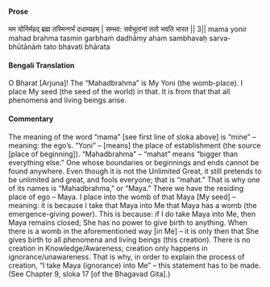 #### Prose 

मम योनिर्महद् ब्रह्म तस्मिन्गर्भं दधाम्यहम् |
सम्भव: सर्वभूतानां ततो भवति भारत || 3||
mama yonir mahad brahma tasmin garbhaṁ dadhāmy aham
sambhavaḥ sarva-bhūtānāṁ tato bhavati bhārata

 #### Bengali Translation 

O Bharat [Arjuna]! The “Mahadbrahma” is My Yoni (the womb-place). I place My seed (the seed of the world) in that. It is from that that all phenomena and living beings arise.

 #### Commentary 

The meaning of the word “mama” [see first line of sloka above] is “mine” – meaning: the ego’s. “Yoni” – [means] the place of establishment (the source [place of beginning]). “Mahadbrahma” – “mahat” means “bigger than everything else.” One whose boundaries or beginnings and ends cannot be found anywhere. Even though it is not the Unlimited Great, it still pretends to be unlimited and great, and fools everyone; that is “mahat.” That is why one of its names is “Mahadbrahma,” or “Maya.” There we have the residing place of ego – Maya. I place into the womb of that Maya [My seed] – meaning: it is because I take that Maya into Me that Maya has a womb (the emergence-giving power). This is because: if I do take Maya into Me, then Maya remains closed; She has no power to give birth to anything. When there is a womb in the aforementioned way [in Me] – it is only then that She gives birth to all phenomena and living beings (this creation). There is no creation in Knowledge/Awareness; creation only happens in ignorance/unawareness. That is why, in order to explain the process of creation, “I take Maya (ignorance) into Me” – this statement has to be made. (See Chapter 9, sloka 17 [of the Bhagavad Gita].)